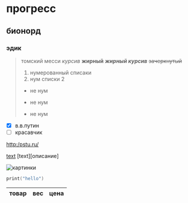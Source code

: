 # прогресс
## бионорд ##
### эдик
> томский месси
> *курсив*
> **жирный**
> ***жирный курсив***
> ~~зачеркнутый~~
> 1. нумерованный списаки
> 2. нум списки 2
> * не нум
> - не нум
> + не нум
- [x] в.в.путин
- [ ] красавчик

<http:/pstu.ru/>

[text](http:/pstu.ru/ "text")
[text][описание]

![картинки](https://cdn.fishki.net/upload/post/2020/02/04/3221227/ef5fc5a3c47984895e23dd4611900524.jpg "описание")


```C
print("hello")
```

|товар|вес|цена|
|--|--|--|

